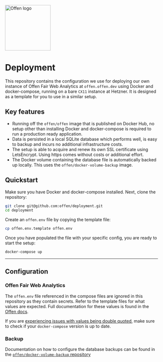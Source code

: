 <a href="https://www.offen.dev/">
    <img src="https://offen.github.io/press-kit/offen-material/gfx-GitHub-Offen-logo.svg" alt="Offen logo" title="Offen" width="150px"/>
</a>

# Deployment

This repository contains the configuration we use for deploying our own instance of Offen Fair Web Analytics at `offen.offen.dev` using Docker and docker-compose, running on a bare `CX11` instance at Hetzner. It is designed as a template for you to use in a similar setup.

## Key features

- Running off the `offen/offen` image that is published on Docker Hub, no setup other than installing Docker and docker-compose is required to run a production ready application.
- Data is persisted in a local SQLite database which performs well, is easy to backup and incurs no additional infrastructure costs.
- The setup is able to acquire and renew its own SSL certificate using LetsEncrypt. Using https comes without costs or additional effort.
- The Docker volume containing the database file is automatically backed up locally. This uses the `offen/docker-volume-backup` image.

## Quickstart

Make sure you have Docker and docker-compose installed. Next, clone the repository:

```sh
git clone git@github.com:offen/deployment.git
cd deployment
```

Create an `offen.env` file by copying the template file:

```sh
cp offen.env.template offen.env
```

Once you have populated the file with your specific config, you are ready to start the setup:

```sh
docker-compose up
```

---

## Configuration

### Offen Fair Web Analytics

The `offen.env` file referenced in the compose files are ignored in this repository as they contain secrets. Refer to the template files for what values are expected. Full documentation for these values is found in the [Offen docs][docs].

If you are [experiencing issues with values being double quoted][quotes-issue], make sure to check if your `docker-compose` version is up to date.

[docs]: https://docs.offen.dev/running-offen/configuring-the-application/
[quotes-issue]: https://github.com/docker/compose/issues/2854

### Backup

Documentation on how to configure the database backups can be found in the [`offen/docker-volume-backup` repository][backup]

[backup]: https://github.com/offen/docker-volume-backup
